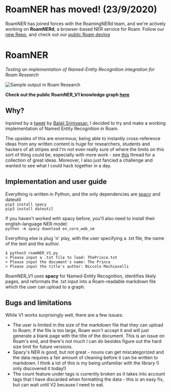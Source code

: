 # RoamNER has moved! (23/9/2020)

RoamNER has joined forces with the RoamingNERd team, and we're actively working on **RoamNERd**, a browser-based NER service for Roam. Follow our [new Repo](https://github.com/ilenterman/RoamNERd), and check out our [public Roam devlog](https://roamresearch.com/#/app/roamNERD_test)



# RoamNER
_Testing an implementation of Named-Entity Recognition integration for Roam Research_


![Sample output in Roam Research](https://github.com/hmprt/RoamNER/blob/master/img/newFrontPage.png)

**Check out the public RoamNER_V1 knowledge graph [here](https://roamresearch.com/#/app/roamNER_test)**



## Why?

Inpsired by a [tweet](https://twitter.com/balajis/status/1307140423937265664?s=20) by [Balaji Srinivasan](https://balajis.com/), I decided to try and make a working implementation of Named Entity Recognition in Roam.

The upsides of this are enormous; being able to instantly cross-reference ideas from any written content is huge for researchers, students and hackers of all stripes and I'm not even really sure of where the limits on this sort of thing could be, especially with more work - see [this](https://twitter.com/RoamFm/status/1307009419524202496?s=20) thread for a collection of great ideas. Moreover, I also just fancied a challenge and wanted to see what I could hack together in a day.

## Implementation and user guide

Everything is written in Python, and the only dependencies are [spacy](https://spacy.io/) and dateutil  
`pip3 install spacy`  
`pip3 install dateutil`

If you haven't worked with spacy before, you'll also need to install their english-language NER model:  
`python -m spacy download en_core_web_sm`


Everything else is plug 'n' play, with the user specifying a .txt file, the name of the text and the author.  
```
$ python3 roamNER_V1.py
> Please input a .txt file to load: ThePrince.txt
> Please input the document's name: The Prince
> Please input the title's author: Niccolo Machiavelli
```
RoamNER_V1 uses **spacy** for Named-Entity Recognition, identifies likely pages, and reformats the .txt input into a Roam-readable markdown file which the user can upload to a graph.

## Bugs and limitations

While V1 works surprisingly well, there are a few issues:
- The user is limited in the size of the markdown file that they can upload to Roam; if the file is too large, Roam won't accept it and will just generate a blank page with the title of the document. This is an issue on Roam's end, and there's not much I can do besides figure out the hard size limit for future versions.
- Spacy's NER is good, but not great - nouns can get miscategorized and the data requires a fair amount of cleaning before it can be written to markdown. I think a lot of this is my being unfamiliar with the library (I only discovered it today!)
- The count feature under tags is currently broken as it takes into account tags that I have discarded when formatting the data - this is an easy fix, but can wait until V2 because I need to eat.

